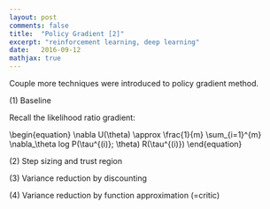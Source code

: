 ```yaml
---
layout: post
comments: false
title:  "Policy Gradient [2]"
excerpt: "reinforcement learning, deep learning"
date:   2016-09-12
mathjax: true
---
```


Couple more techniques were introduced to policy gradient method.

(1) Baseline

Recall the likelihood ratio gradient:

\begin{equation}
\nabla U(\theta) \approx \frac{1}{m} \sum_{i=1}^{m} \nabla_\theta log P(\tau^{(i)}; \theta) R(\tau^{(i)}) 
\end{equation}




(2) Step sizing and trust region


(3) Variance reduction by discounting


(4) Variance reduction by function approximation (=critic)




